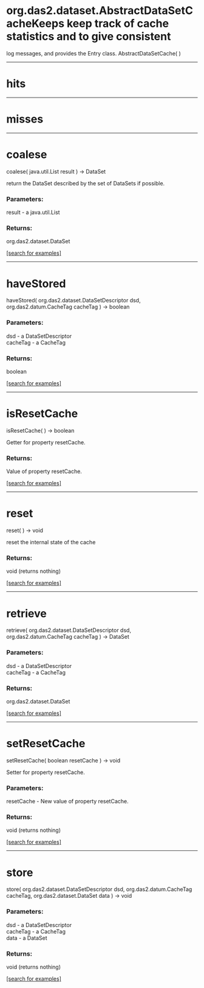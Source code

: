 # org.das2.dataset.AbstractDataSetCacheKeeps keep track of cache statistics and to give consistent
 log messages, and provides the Entry class.
AbstractDataSetCache( )


***
<a name="hits"></a>
# hits



***
<a name="misses"></a>
# misses



***
<a name="coalese"></a>
# coalese
coalese( java.util.List result ) &rarr; DataSet

return the DataSet described by the set of DataSets if possible.

### Parameters:
result - a java.util.List

### Returns:
org.das2.dataset.DataSet


<a href="https://github.com/autoplot/dev/search?q=coalese&unscoped_q=coalese">[search for examples]</a>

***
<a name="haveStored"></a>
# haveStored
haveStored( org.das2.dataset.DataSetDescriptor dsd, org.das2.datum.CacheTag cacheTag ) &rarr; boolean



### Parameters:
dsd - a DataSetDescriptor
<br>cacheTag - a CacheTag

### Returns:
boolean


<a href="https://github.com/autoplot/dev/search?q=haveStored&unscoped_q=haveStored">[search for examples]</a>

***
<a name="isResetCache"></a>
# isResetCache
isResetCache(  ) &rarr; boolean

Getter for property resetCache.

### Returns:
Value of property resetCache.

<a href="https://github.com/autoplot/dev/search?q=isResetCache&unscoped_q=isResetCache">[search for examples]</a>

***
<a name="reset"></a>
# reset
reset(  ) &rarr; void

reset the internal state of the cache

### Returns:
void (returns nothing)


<a href="https://github.com/autoplot/dev/search?q=reset&unscoped_q=reset">[search for examples]</a>

***
<a name="retrieve"></a>
# retrieve
retrieve( org.das2.dataset.DataSetDescriptor dsd, org.das2.datum.CacheTag cacheTag ) &rarr; DataSet



### Parameters:
dsd - a DataSetDescriptor
<br>cacheTag - a CacheTag

### Returns:
org.das2.dataset.DataSet


<a href="https://github.com/autoplot/dev/search?q=retrieve&unscoped_q=retrieve">[search for examples]</a>

***
<a name="setResetCache"></a>
# setResetCache
setResetCache( boolean resetCache ) &rarr; void

Setter for property resetCache.

### Parameters:
resetCache - New value of property resetCache.

### Returns:
void (returns nothing)


<a href="https://github.com/autoplot/dev/search?q=setResetCache&unscoped_q=setResetCache">[search for examples]</a>

***
<a name="store"></a>
# store
store( org.das2.dataset.DataSetDescriptor dsd, org.das2.datum.CacheTag cacheTag, org.das2.dataset.DataSet data ) &rarr; void



### Parameters:
dsd - a DataSetDescriptor
<br>cacheTag - a CacheTag
<br>data - a DataSet

### Returns:
void (returns nothing)


<a href="https://github.com/autoplot/dev/search?q=store&unscoped_q=store">[search for examples]</a>

